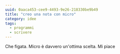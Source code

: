 ```yaml
---
uuid: 0aaca453-cee9-4493-9e26-218330be9b49
title: "creo una nota con micro"
category: idee
tags:
  - programmi
  - scrivere
---
```


Che figata.
Micro è davvero un'ottima scelta. Mi piace
